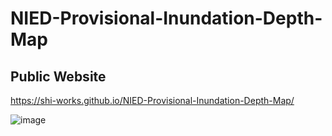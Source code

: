 # NIED-Provisional-Inundation-Depth-Map
## Public Website
https://shi-works.github.io/NIED-Provisional-Inundation-Depth-Map/

![image](https://github.com/shi-works/NIED-Provisional-Inundation-Depth-Map/assets/71203808/c6215f5b-724c-4ca8-9445-900dfebf43d6)
